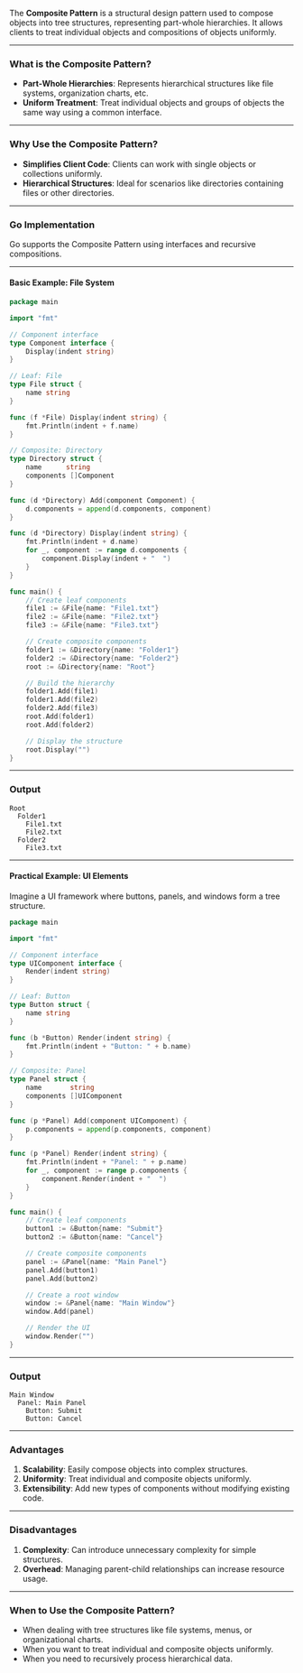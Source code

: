 The **Composite Pattern** is a structural design pattern used to compose objects into tree structures, representing part-whole hierarchies. It allows clients to treat individual objects and compositions of objects uniformly.

---

### **What is the Composite Pattern?**

- **Part-Whole Hierarchies**: Represents hierarchical structures like file systems, organization charts, etc.
- **Uniform Treatment**: Treat individual objects and groups of objects the same way using a common interface.

---

### **Why Use the Composite Pattern?**

- **Simplifies Client Code**: Clients can work with single objects or collections uniformly.
- **Hierarchical Structures**: Ideal for scenarios like directories containing files or other directories.

---

### **Go Implementation**

Go supports the Composite Pattern using interfaces and recursive compositions.

---

#### **Basic Example: File System**

```go
package main

import "fmt"

// Component interface
type Component interface {
	Display(indent string)
}

// Leaf: File
type File struct {
	name string
}

func (f *File) Display(indent string) {
	fmt.Println(indent + f.name)
}

// Composite: Directory
type Directory struct {
	name      string
	components []Component
}

func (d *Directory) Add(component Component) {
	d.components = append(d.components, component)
}

func (d *Directory) Display(indent string) {
	fmt.Println(indent + d.name)
	for _, component := range d.components {
		component.Display(indent + "  ")
	}
}

func main() {
	// Create leaf components
	file1 := &File{name: "File1.txt"}
	file2 := &File{name: "File2.txt"}
	file3 := &File{name: "File3.txt"}

	// Create composite components
	folder1 := &Directory{name: "Folder1"}
	folder2 := &Directory{name: "Folder2"}
	root := &Directory{name: "Root"}

	// Build the hierarchy
	folder1.Add(file1)
	folder1.Add(file2)
	folder2.Add(file3)
	root.Add(folder1)
	root.Add(folder2)

	// Display the structure
	root.Display("")
}
```

---

### **Output**

```
Root
  Folder1
    File1.txt
    File2.txt
  Folder2
    File3.txt
```

---

#### **Practical Example: UI Elements**

Imagine a UI framework where buttons, panels, and windows form a tree structure.

```go
package main

import "fmt"

// Component interface
type UIComponent interface {
	Render(indent string)
}

// Leaf: Button
type Button struct {
	name string
}

func (b *Button) Render(indent string) {
	fmt.Println(indent + "Button: " + b.name)
}

// Composite: Panel
type Panel struct {
	name       string
	components []UIComponent
}

func (p *Panel) Add(component UIComponent) {
	p.components = append(p.components, component)
}

func (p *Panel) Render(indent string) {
	fmt.Println(indent + "Panel: " + p.name)
	for _, component := range p.components {
		component.Render(indent + "  ")
	}
}

func main() {
	// Create leaf components
	button1 := &Button{name: "Submit"}
	button2 := &Button{name: "Cancel"}

	// Create composite components
	panel := &Panel{name: "Main Panel"}
	panel.Add(button1)
	panel.Add(button2)

	// Create a root window
	window := &Panel{name: "Main Window"}
	window.Add(panel)

	// Render the UI
	window.Render("")
}
```

---

### **Output**

```
Main Window
  Panel: Main Panel
    Button: Submit
    Button: Cancel
```

---

### **Advantages**

1. **Scalability**: Easily compose objects into complex structures.
2. **Uniformity**: Treat individual and composite objects uniformly.
3. **Extensibility**: Add new types of components without modifying existing code.

---

### **Disadvantages**

1. **Complexity**: Can introduce unnecessary complexity for simple structures.
2. **Overhead**: Managing parent-child relationships can increase resource usage.

---

### **When to Use the Composite Pattern?**

- When dealing with tree structures like file systems, menus, or organizational charts.
- When you want to treat individual and composite objects uniformly.
- When you need to recursively process hierarchical data.
